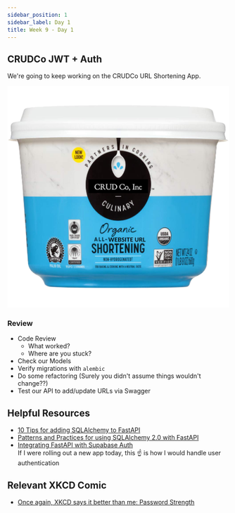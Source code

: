 ```yaml
---
sidebar_position: 1
sidebar_label: Day 1
title: Week 9 - Day 1
---
```


<!-- markdownlint-disable no-inline-html -->

## CRUDCo JWT + Auth

We're going to keep working on the CRUDCo URL Shortening App.

![It's URL Shortening!](./img/shortening.png)

### Review

- Code Review
  - What worked?
  - Where are you stuck?
- Check our Models
- Verify migrations with `alembic`
- Do some refactoring (Surely you didn't assume things wouldn't change??)
- Test our API to add/update URLs via Swagger

## Helpful Resources

- [10 Tips for adding SQLAlchemy to FastAPI](https://bitestreams.com/blog/fastapi-sqlalchemy/)
- [Patterns and Practices for using SQLAlchemy 2.0 with FastAPI](https://chaoticengineer.hashnode.dev/fastapi-sqlalchemy#heading-api-with-the-orm)
- [Integrating FastAPI with Supabase Auth](https://dev.to/j0/integrating-fastapi-with-supabase-auth-780)
    <br/>If I were rolling out a new app today, this :point_up: is how I would handle user authentication

## Relevant XKCD Comic

- [Once again, XKCD says it better than me: Password Strength](https://xkcd.com/936/)